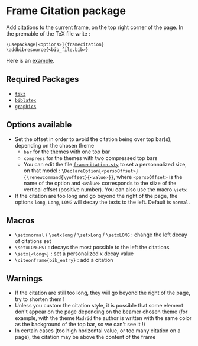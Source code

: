 # Frame Citation package

Add citations to the current frame, on the top right corner of the page.
In the premable of the TeX file write :

```
\usepackage[<options>]{framecitation}
\addbibresource{<bib_file.bib>}
```

Here is an [example](example.tex).

## Required Packages

- [`tikz`](https://www.ctan.org/pkg/pgf)
- [`biblatex`](https://ctan.org/pkg/biblatex)
- [`graphics`](https://www.ctan.org/pkg/graphics)


## Options available

- Set the offset in order to avoid the citation being over top bar(s), depending on the chosen theme
	- `bar` for the themes with one top bar
	- `compress` for the themes with two compressed top bars
	- You can edit the file [`framecitation.sty`](framecitation.sty) to set a personnalized size, on that model : `\DeclareOption{<persoOffset>}{\renewcommand{\yoffset}{<value>}}`, where `<persoOffset>` is the name of the option and `<value>` corresponds to the siize of the vertical offset (positive number). You can also use the macro `\setx`
- If the citation are too long and go beyond the right of the page, the options `long`, `Long`, `LONG` will decay the texts to the left. Default is `normal`.


## Macros

- `\setxnormal` / `\setxlong` / `\setxLong` / `\setxLONG` : change the left decay of citations set
- `\setxLONGEST` : decays the most possible to the left the citations
- `\setx{<long>}` : set a personalized x decay value
- `\citeonframe{bib_entry}` : add a citation


## Warnings

- If the citation are still too long, they will go beyond the right of the page, try to shorten them !
- Unless you custom the citation style, it is possible that some element don't appear on the page depending on the beamer chosen theme (for example, with the theme `Madrid` the author is written with the same color as the background of the top bar, so we can't see it !)
- In certain cases (too high horizontal value, or too many citation on a page), the citation may be above the content of the frame
